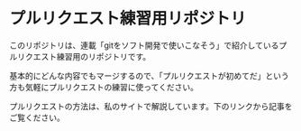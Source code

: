 # プルリクエスト練習用リポジトリ
このリポジトリは、連載「gitをソフト開発で使いこなそう」で紹介しているプルリクエスト練習用のリポジトリです。

基本的にどんな内容でもマージするので、「プルリクエストが初めてだ」という方も気軽にプルリクエストの練習に使ってください。  

プルリクエストの方法は、私のサイトで解説しています。下のリンクから記事をご覧ください。  
